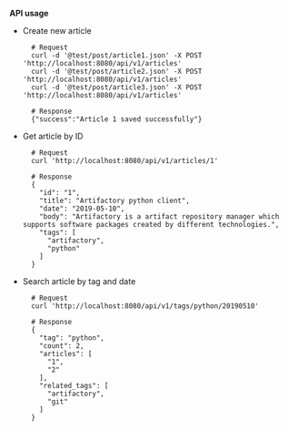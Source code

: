 **API usage**

- Create new article

        # Request
        curl -d '@test/post/article1.json' -X POST 'http://localhost:8080/api/v1/articles'
        curl -d '@test/post/article2.json' -X POST 'http://localhost:8080/api/v1/articles'
        curl -d '@test/post/article3.json' -X POST 'http://localhost:8080/api/v1/articles'

        # Response
        {"success":"Article 1 saved successfully"}


- Get article by ID

        # Request
        curl 'http://localhost:8080/api/v1/articles/1'

        # Response
        {
          "id": "1",
          "title": "Artifactory python client",
          "date": "2019-05-10",
          "body": "Artifactory is a artifact repository manager which supports software packages created by different technologies.",
          "tags": [
            "artifactory",
            "python"
          ]
        }


- Search article by tag and date

        # Request
        curl 'http://localhost:8080/api/v1/tags/python/20190510'

        # Response
        {
          "tag": "python",
          "count": 2,
          "articles": [
            "1",
            "2"
          ],
          "related_tags": [
            "artifactory",
            "git"
          ]
        }

